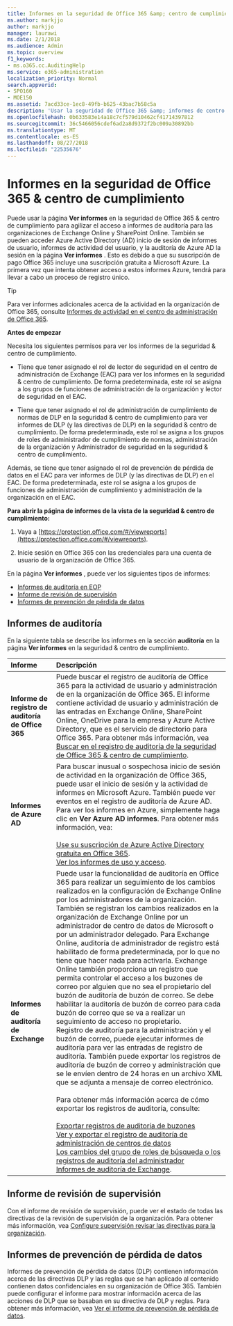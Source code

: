 ```yaml
---
title: Informes en la seguridad de Office 365 &amp; centro de cumplimiento
ms.author: markjjo
author: markjjo
manager: laurawi
ms.date: 2/1/2018
ms.audience: Admin
ms.topic: overview
f1_keywords:
- ms.o365.cc.AuditingHelp
ms.service: o365-administration
localization_priority: Normal
search.appverid:
- SPO160
- MOE150
ms.assetid: 7acd33ce-1ec8-49fb-b625-43bac7b58c5a
description: 'Usar la seguridad de Office 365 &amp; informes de centro de cumplimiento para obtener diversos informes para la organización de Exchange Online y SharePoint Online, además de Azure Active Directory.  '
ms.openlocfilehash: 0b633583e14a18c7cf579d10462cf41714397812
ms.sourcegitcommit: 36c5466056cdef6ad2a8d9372f2bc009a30892bb
ms.translationtype: MT
ms.contentlocale: es-ES
ms.lasthandoff: 08/27/2018
ms.locfileid: "22535676"
---
```

# <a name="reports-in-the-office-365-security-amp-compliance-center"></a>Informes en la seguridad de Office 365 &amp; centro de cumplimiento

Puede usar la página **Ver informes** en la seguridad de Office 365 &amp; centro de cumplimiento para agilizar el acceso a informes de auditoría para las organizaciones de Exchange Online y SharePoint Online. También se pueden acceder Azure Active Directory (AD) inicio de sesión de informes de usuario, informes de actividad del usuario, y la auditoría de Azure AD la sesión en la página **Ver informes** . Esto es debido a que su suscripción de pago Office 365 incluye una suscripción gratuita a Microsoft Azure. La primera vez que intenta obtener acceso a estos informes Azure, tendrá para llevar a cabo un proceso de registro único. 
  
> [!TIP]
> Para ver informes adicionales acerca de la actividad en la organización de Office 365, consulte [Informes de actividad en el centro de administración de Office 365](https://support.office.com/article/0d6dfb17-8582-4172-a9a9-aed798150263). 
  
 **Antes de empezar**
  
Necesita los siguientes permisos para ver los informes de la seguridad &amp; centro de cumplimiento.
  
- Tiene que tener asignado el rol de lector de seguridad en el centro de administración de Exchange (EAC) para ver los informes en la seguridad &amp; centro de cumplimiento. De forma predeterminada, este rol se asigna a los grupos de funciones de administración de la organización y lector de seguridad en el EAC.
    
- Tiene que tener asignado el rol de administración de cumplimiento de normas de DLP en la seguridad &amp; centro de cumplimiento para ver informes de DLP (y las directivas de DLP) en la seguridad &amp; centro de cumplimiento. De forma predeterminada, este rol se asigna a los grupos de roles de administrador de cumplimiento de normas, administración de la organización y Administrador de seguridad en la seguridad &amp; centro de cumplimiento.
    
Además, se tiene que tener asignado el rol de prevención de pérdida de datos en el EAC para ver informes de DLP (y las directivas de DLP) en el EAC. De forma predeterminada, este rol se asigna a los grupos de funciones de administración de cumplimiento y administración de la organización en el EAC.
  
 **Para abrir la página de informes de la vista de la seguridad &amp; centro de cumplimiento:**
  
1. Vaya a [https://protection.office.com/#/viewreports](https://protection.office.com/#/viewreports).
    
2. Inicie sesión en Office 365 con las credenciales para una cuenta de usuario de la organización de Office 365.
    
En la página **Ver informes** , puede ver los siguientes tipos de informes: 
  
- [Informes de auditoría en EOP](#auditing-reports)
- [Informe de revisión de supervisión](#supervisory-review-report)
- [Informes de prevención de pérdida de datos](#data-loss-prevention-reports)
    
## <a name="auditing-reports"></a>Informes de auditoría

En la siguiente tabla se describe los informes en la sección **auditoría** en la página **Ver informes** en la seguridad &amp; centro de cumplimiento. 
  
|**Informe**|**Descripción**|
|:-----|:-----|
|**Informe de registro de auditoría de Office 365** <br/> |Puede buscar el registro de auditoría de Office 365 para la actividad de usuario y administración de en la organización de Office 365. El informe contiene actividad de usuario y administración de las entradas en Exchange Online, SharePoint Online, OneDrive para la empresa y Azure Active Directory, que es el servicio de directorio para Office 365. Para obtener más información, vea [Buscar en el registro de auditoría de la seguridad de Office 365 &amp; centro de cumplimiento](search-the-audit-log-in-security-and-compliance.md).<br/> |
|**Informes de Azure AD** <br/> |Para buscar inusual o sospechosa inicio de sesión de actividad en la organización de Office 365, puede usar el inicio de sesión y la actividad de informes en Microsoft Azure. También puede ver eventos en el registro de auditoría de Azure AD. Para ver los informes en Azure, simplemente haga clic en **Ver Azure AD informes**. Para obtener más información, vea:<br/><br/>[Use su suscripción de Azure Active Directory gratuita en Office 365](use-your-free-azure-ad-subscription-in-office-365.md). <br/> [Ver los informes de uso y acceso](http://go.microsoft.com/fwlink/p/?LinkId=506902).  <br/> |
|**Informes de auditoría de Exchange** <br/> | Puede usar la funcionalidad de auditoría en Office 365 para realizar un seguimiento de los cambios realizados en la configuración de Exchange Online por los administradores de la organización. También se registran los cambios realizados en la organización de Exchange Online por un administrador de centro de datos de Microsoft o por un administrador delegado. Para Exchange Online, auditoría de administrador de registro está habilitado de forma predeterminada, por lo que no tiene que hacer nada para activarla. Exchange Online también proporciona un registro que permita controlar el acceso a los buzones de correo por alguien que no sea el propietario del buzón de auditoría de buzón de correo. Se debe habilitar la auditoría de buzón de correo para cada buzón de correo que se va a realizar un seguimiento de acceso no propietario.<br/>  Registro de auditoría para la administración y el buzón de correo, puede ejecutar informes de auditoría para ver las entradas de registro de auditoría. También puede exportar los registros de auditoría de buzón de correo y administración que se le envíen dentro de 24 horas en un archivo XML que se adjunta a mensaje de correo electrónico.<br/><br/>Para obtener más información acerca de cómo exportar los registros de auditoría, consulte:  <br/><br/> [Exportar registros de auditoría de buzones](http://go.microsoft.com/fwlink/p/?LinkID=404104) <br/> [Ver y exportar el registro de auditoría de administración de centros de datos](http://go.microsoft.com/fwlink/p/?LinkId=404109) <br/> [Los cambios del grupo de roles de búsqueda o los registros de auditoría del administrador](http://go.microsoft.com/fwlink/p/?LinkId=404105) <br/>   [Informes de auditoría de Exchange](http://go.microsoft.com/fwlink/p/?LinkID=395232).  <br/> |
   
## <a name="supervisory-review-report"></a>Informe de revisión de supervisión

Con el informe de revisión de supervisión, puede ver el estado de todas las directivas de la revisión de supervisión de la organización. Para obtener más información, vea [Configure supervisión revisar las directivas para la organización](configure-supervision-policies.md).
  
## <a name="data-loss-prevention-reports"></a>Informes de prevención de pérdida de datos

Informes de prevención de pérdida de datos (DLP) contienen información acerca de las directivas DLP y las reglas que se han aplicado al contenido contienen datos confidenciales en su organización de Office 365. También puede configurar el informe para mostrar información acerca de las acciones de DLP que se basaban en su directiva de DLP y reglas. Para obtener más información, vea [Ver el informe de prevención de pérdida de datos](view-the-dlp-reports.md).
